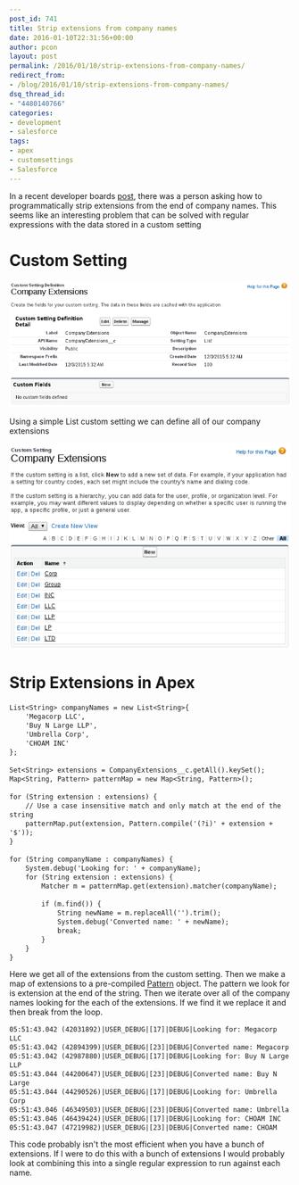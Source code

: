 ```yaml
---
post_id: 741
title: Strip extensions from company names
date: 2016-01-10T22:31:56+00:00
author: pcon
layout: post
permalink: /2016/01/10/strip-extensions-from-company-names/
redirect_from:
- /blog/2016/01/10/strip-extensions-from-company-names/
dsq_thread_id:
- "4480140766"
categories:
- development
- salesforce
tags:
- apex
- customsettings
- Salesforce
---
```

In a recent developer boards [post](https://developer.salesforce.com/forums/?id=906F0000000MGwiIAG), there was a person asking how to programmatically strip extensions from the end of company names.  This seems like an interesting problem that can be solved with regular expressions with the data stored in a custom setting

# Custom Setting

![Custom Setting Definition](/assets/img/2016/01/10/custom_setting_definition.png)

<!--more-->

Using a simple List custom setting we can define all of our company extensions

![List of extensions](/assets/img/2016/01/10/list_of_extensions.png)

# Strip Extensions in Apex

```apex
List<String> companyNames = new List<String>{
    'Megacorp LLC',
    'Buy N Large LLP',
    'Umbrella Corp',
    'CHOAM INC'
};

Set<String> extensions = CompanyExtensions__c.getAll().keySet();
Map<String, Pattern> patternMap = new Map<String, Pattern>();

for (String extension : extensions) {
    // Use a case insensitive match and only match at the end of the string
    patternMap.put(extension, Pattern.compile('(?i)' + extension + '$'));
}

for (String companyName : companyNames) {
    System.debug('Looking for: ' + companyName);
    for (String extension : extensions) {
        Matcher m = patternMap.get(extension).matcher(companyName);

        if (m.find()) {
            String newName = m.replaceAll('').trim();
            System.debug('Converted name: ' + newName);
            break;
        }
    }
}
```

Here we get all of the extensions from the custom setting.  Then we make a map of extensions to a pre-compiled [Pattern](https://developer.salesforce.com/docs/atlas.en-us.apexcode.meta/apexcode/apex_classes_pattern_and_matcher_pattern_methods.htm) object.  The pattern we look for is extension at the end of the string.  Then we iterate over all of the company names looking for the each of the extensions.  If we find it we replace it and then break from the loop.

```
05:51:43.042 (42031892)|USER_DEBUG|[17]|DEBUG|Looking for: Megacorp LLC
05:51:43.042 (42894399)|USER_DEBUG|[23]|DEBUG|Converted name: Megacorp
05:51:43.042 (42987880)|USER_DEBUG|[17]|DEBUG|Looking for: Buy N Large LLP
05:51:43.044 (44200647)|USER_DEBUG|[23]|DEBUG|Converted name: Buy N Large
05:51:43.044 (44290526)|USER_DEBUG|[17]|DEBUG|Looking for: Umbrella Corp
05:51:43.046 (46349503)|USER_DEBUG|[23]|DEBUG|Converted name: Umbrella
05:51:43.046 (46439424)|USER_DEBUG|[17]|DEBUG|Looking for: CHOAM INC
05:51:43.047 (47219982)|USER_DEBUG|[23]|DEBUG|Converted name: CHOAM
```

This code probably isn't the most efficient when you have a bunch of extensions.  If I were to do this with a bunch of extensions I would probably look at combining this into a single regular expression to run against each name.